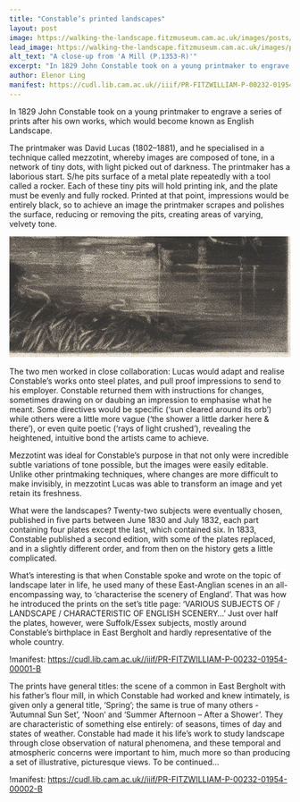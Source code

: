```yaml
---
title: "Constable’s printed landscapes"
layout: post
image: https://walking-the-landscape.fitzmuseum.cam.ac.uk/images/posts/PR-FITZWILLIAM-P-01353-R-000-00001_Blog-Crop-preview.jpg
lead_image: https://walking-the-landscape.fitzmuseum.cam.ac.uk/images/posts/ 
alt_text: "A close-up from 'A Mill (P.1353-R)'"
excerpt: "In 1829 John Constable took on a young printmaker to engrave a series of prints after his own works, which would become known as English Landscape."
author: Elenor Ling
manifest: https://cudl.lib.cam.ac.uk//iiif/PR-FITZWILLIAM-P-00232-01954-00001-B
---
```


In 1829 John Constable took on a young printmaker to engrave a series of prints after his own works, which would become known as English Landscape.

The printmaker was David Lucas (1802–1881), and he specialised in a technique called mezzotint, whereby images are composed of tone, in a network of tiny dots, with light picked out of darkness. The printmaker has a laborious start. S/he pits surface of a metal plate repeatedly with a tool called a rocker. Each of these tiny pits will hold printing ink, and the plate must be evenly and fully rocked. Printed at that point, impressions would be entirely black, so to achieve an image the printmaker scrapes and polishes the surface, reducing or removing the pits, creating areas of varying, velvety tone.

![A close-up from 'A Mill (P.1353-R)'](https://raw.githubusercontent.com/FitzwilliamMuseum/walking-the-landscape-fitz-cdh/main/images/posts/PR-FITZWILLIAM-P-01353-R-000-00001_Blog-Crop.jpg)

The two men worked in close collaboration: Lucas would adapt and realise Constable’s works onto steel plates, and pull proof impressions to send to his employer. Constable returned them with instructions for changes, sometimes drawing on or daubing an impression to emphasise what he meant. Some directives would be specific (‘sun cleared around its orb’) while others were a little more vague (‘the shower a little darker here & there’), or even quite poetic (‘rays of light crushed’), revealing the heightened, intuitive bond the artists came to achieve.

Mezzotint was ideal for Constable’s purpose in that not only were incredible subtle variations of tone possible, but the images were easily editable. Unlike other printmaking techniques, where changes are more difficult to make invisibly, in mezzotint Lucas was able to transform an image and yet retain its freshness.

What were the landscapes? Twenty-two subjects were eventually chosen, published in five parts between June 1830 and July 1832, each part containing four plates except the last, which contained six. In 1833, Constable published a second edition, with some of the plates replaced, and in a slightly different order, and from then on the history gets a little complicated.

What’s interesting is that when Constable spoke and wrote on the topic of landscape later in life, he used many of these East-Anglian scenes in an all-encompassing way, to ‘characterise the scenery of England’. That was how he introduced the prints on the set’s title page: ‘VARIOUS SUBJECTS OF / LANDSCAPE / CHARACTERISTIC OF ENGLISH SCENERY…’ Just over half the plates, however, were Suffolk/Essex subjects, mostly around Constable’s birthplace in East Bergholt and hardly representative of the whole country.

!manifest: https://cudl.lib.cam.ac.uk//iiif/PR-FITZWILLIAM-P-00232-01954-00001-B

The prints have general titles: the scene of a common in East Bergholt with his father’s flour mill, in which Constable had worked and knew intimately, is given only a general title, ‘Spring’; the same is true of many others - ‘Autumnal Sun Set’, ‘Noon’ and ‘Summer Afternoon – After a Shower’. They are characteristic of something else entirely: of seasons, times of day and states of weather. Constable had made it his life’s work to study landscape through close observation of natural phenomena, and these temporal and atmospheric concerns were important to him, much more so than producing a set of illustrative, picturesque views. To be continued…

!manifest: https://cudl.lib.cam.ac.uk//iiif/PR-FITZWILLIAM-P-00232-01954-00002-B



